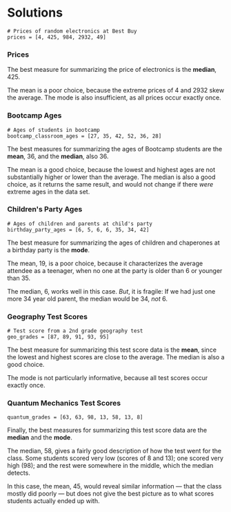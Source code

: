 # Solutions
```
# Prices of random electronics at Best Buy
prices = [4, 425, 984, 2932, 49]
```
### Prices

The best measure for summarizing the price of electronics is the **median**, 425.

The mean is a poor choice, because the extreme prices of 4 and 2932 skew the average. The mode is also insufficient, as all prices occur exactly once.

### Bootcamp Ages

```
# Ages of students in bootcamp
bootcamp_classroom_ages = [27, 35, 42, 52, 36, 28]
```

The best measures for summarizing the ages of Bootcamp students are the **mean**, 36, and the **median**, also 36.

The mean is a good choice, because the lowest and highest ages are not substantially higher or lower than the average. The median is also a good choice, as it returns the same result, and would not change if there _were_ extreme ages in the data set.

### Children's Party Ages
```
# Ages of children and parents at child's party
birthday_party_ages = [6, 5, 6, 6, 35, 34, 42]
```

The best measure for summarizing the ages of children and chaperones at a birthday party is the **mode**.

The mean, 19, is a poor choice, because it characterizes the average attendee as a teenager, when no one at the party is older than 6 or younger than 35.

The median, 6, works well in this case. _But_, it is fragile: If we had just one more 34 year old parent, the median would be 34, _not_ 6.

### Geography Test Scores
```
# Test score from a 2nd grade geography test
geo_grades = [87, 89, 91, 93, 95]

```
The best measure for summarizing this test score data is the **mean**, since the lowest and highest scores are close to the average. The median is also a good choice.

The mode is not particularly informative, because all test scores occur exactly once.

### Quantum Mechanics Test Scores
```
quantum_grades = [63, 63, 98, 13, 58, 13, 8]
```
Finally, the best measures for summarizing this test score data are the **median** and the **mode**.

The median, 58, gives a fairly good description of how the test went for the class. Some students scored very low (scores of 8 and 13); one scored very high (98); and the rest were somewhere in the middle, which the median detects.

In this case, the mean, 45, would reveal similar information — that the class mostly did poorly — but does not give the best picture as to what scores students actually ended up with.
